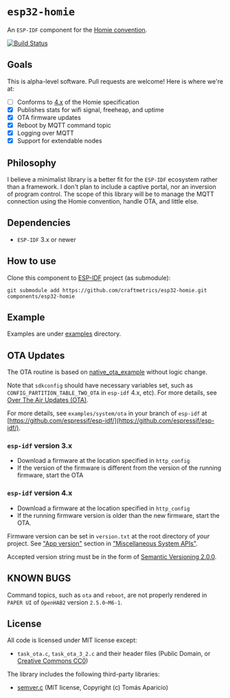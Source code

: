 # `esp32-homie`

An `ESP-IDF` component for the [Homie convention](https://github.com/homieiot/convention).

[![Build Status](https://travis-ci.com/trombik/esp32-homie.svg?branch=homie4)](https://travis-ci.com/trombik/esp32-homie)

## Goals

This is alpha-level software. Pull requests are welcome! Here is where we're
at:

- [ ] Conforms to
  [4.x](https://homieiot.github.io/specification/spec-core-v4_0_0/) of the
  Homie specification
- [x] Publishes stats for wifi signal, freeheap, and uptime
- [x] OTA firmware updates
- [x] Reboot by MQTT command topic
- [x] Logging over MQTT
- [x] Support for extendable nodes

## Philosophy

I believe a minimalist library is a better fit for the `ESP-IDF` ecosystem
rather than a framework. I don't plan to include a captive portal, nor an
inversion of program control. The scope of this library will be to manage the
MQTT connection using the Homie convention, handle OTA, and little else.

## Dependencies

- `ESP-IDF` 3.x or newer

## How to use

Clone this component to [ESP-IDF](https://github.com/espressif/esp-idf) project (as submodule):

```
git submodule add https://github.com/craftmetrics/esp32-homie.git components/esp32-homie
```

## Example

Examples are under [examples](examples) directory.

## OTA Updates

The OTA routine is based on
[native_ota_example](https://github.com/espressif/esp-idf/tree/master/examples/system/ota)
without logic change.

Note that `sdkconfig` should have necessary variables set, such as
`CONFIG_PARTITION_TABLE_TWO_OTA` in `esp-idf` 4.x, etc). For more details, see
[Over The Air Updates (OTA)](https://docs.espressif.com/projects/esp-idf/en/latest/api-reference/system/ota.html).

For more details, see `examples/system/ota` in your branch of `esp-idf` at
[https://github.com/espressif/esp-idf/](https://github.com/espressif/esp-idf/).

### `esp-idf` version 3.x

* Download a firmware at the location specified in `http_config`
* If the version of the firmware is different from the version of the running
  firmware, start the OTA

### `esp-idf` version 4.x

* Download a firmware at the location specified in `http_config`
* If the running firmware version is older than the new firmware, start the
  OTA.

Firmware version can be set in `version.txt` at the root directory of _your_
project. See ["App version"](https://docs.espressif.com/projects/esp-idf/en/latest/api-reference/system/system.html#app-version)
section in ["Miscellaneous System APIs"](https://docs.espressif.com/projects/esp-idf/en/latest/api-reference/system/system.html).

Accepted version string must be in the form of [Semantic Versioning 2.0.0](https://semver.org/spec/v2.0.0.html).

## KNOWN BUGS

Command topics, such as `ota` and `reboot`, are not properly rendered in
`PAPER UI` of `OpenHAB2` version `2.5.0~M6-1`.

## License

All code is licensed under MIT license except:

* `task_ota.c`, `task_ota_3_2.c` and their header files (Public Domain, or
  [Creative Commons CC0](https://creativecommons.org/share-your-work/public-domain/cc0/))

The library includes the following third-party libraries:

* [semver.c](https://github.com/h2non/semver.c) (MIT license, Copyright (c) Tomás Aparicio)
